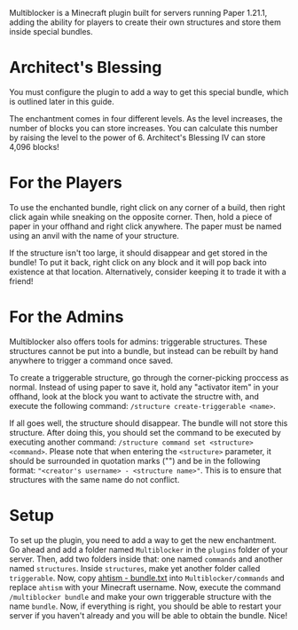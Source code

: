 Multiblocker is a Minecraft plugin built for servers running Paper 1.21.1, adding the ability for players to create their own structures and store them inside special bundles.

# Architect's Blessing
You must configure the plugin to add a way to get this special bundle, which is outlined later in this guide.

The enchantment comes in four different levels. As the level increases, the number of blocks you can store increases. You can calculate this number by raising the level to the power of 6. Architect's Blessing IV can store 4,096 blocks!

# For the Players
To use the enchanted bundle, right click on any corner of a build, then right click again while sneaking on the opposite corner.
Then, hold a piece of paper in your offhand and right click anywhere. The paper must be named using an anvil with the name of your structure.

If the structure isn't too large, it should disappear and get stored in the bundle! To put it back, right click on any block and it will pop back into existence at that location.
Alternatively, consider keeping it to trade it with a friend!

# For the Admins
Multiblocker also offers tools for admins: triggerable structures. These structures cannot be put into a bundle, but instead can be rebuilt by hand anywhere to trigger a command once saved.

To create a triggerable structure, go through the corner-picking proccess as normal.
Instead of using paper to save it, hold any "activator item" in your offhand, look at the block you want to activate the structre with, and execute the following command:
`/structure create-triggerable <name>`.

If all goes well, the structure should disappear. The bundle will not store this structure. After doing this, you should set the command to be executed by executing another command:
`/structure command set <structure> <command>`.
Please note that when entering the `<structure>` parameter, it should be surrounded in quotation marks ("") and be in the following format: `"<creator's username> - <structure name>"`.
This is to ensure that structures with the same name do not conflict.

# Setup
To set up the plugin, you need to add a way to get the new enchantment. Go ahead and add a folder named `Multiblocker` in the `plugins` folder of your server. Then, add two folders inside that: one named `commands` and another named `structures`. Inside `structures`, make yet another folder called `triggerable`. Now, copy [ahtism - bundle.txt](https://github.com/user-attachments/files/17799297/ahtism.-.bundle.txt) into `Multiblocker/commands` and replace `ahtism` with your Minecraft username. Now, execute the command `/multiblocker bundle` and make your own triggerable structure with the name `bundle`. Now, if everything is right, you should be able to restart your server if you haven't already and you will be able to obtain the bundle. Nice!